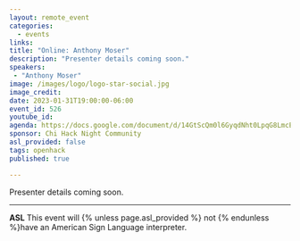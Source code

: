```yaml
---
layout: remote_event
categories:
  - events
links: 
title: "Online: Anthony Moser"
description: "Presenter details coming soon."
speakers:
 - "Anthony Moser"
image: /images/logo/logo-star-social.jpg
image_credit:
date: 2023-01-31T19:00:00-06:00
event_id: 526
youtube_id: 
agenda: https://docs.google.com/document/d/14GtScQm0l6GyqdNht0LpqG8LmcEF7i3COjNJ06PaTj8/edit#
sponsor: Chi Hack Night Community
asl_provided: false
tags: openhack
published: true

---
```


Presenter details coming soon.

---

**ASL** This event will {% unless page.asl_provided %} not {% endunless %}have an American Sign Language interpreter.
